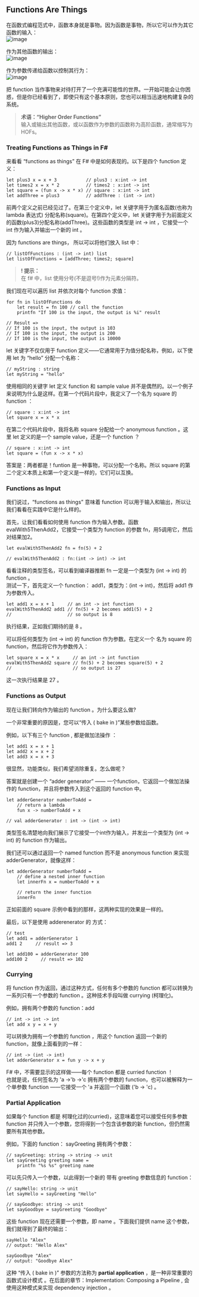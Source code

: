 ## Functions Are Things

在函数式编程范式中，函数本身就是事物。因为函数是事物，所以它可以作为其它函数的输入：  
![image](./../images/function-can-be-input.png)  

作为其他函数的输出：  
![image](./../images/function-can-be-output.png)  


作为参数传递给函数以控制其行为：  
![image](./../images/function-can-be-param.png)   

把 function 当作事物来对待打开了一个充满可能性的世界。一开始可能会让你困惑，但是你已经看到了，即使只有这个基本原则，您也可以相当迅速地构建复杂的系统。  

> **术语：“Higher Order Functions”**  
> 输入或输出其他函数，或以函数作为参数的函数称为高阶函数，通常缩写为HOFs。

### Treating Functions as Things in F#
来看看 “functions as things” 在 F# 中是如何表现的。以下是四个 function 定义：  
```
let plus3 x = x + 3           // plus3 : x:int -> int
let times2 x = x * 2          // times2 : x:int -> int
let square = (fun x -> x * x) // square : x:int -> int
let addThree = plus3          // addThree : (int -> int)
```

前两个定义之前已经见过了。在第三个定义中，let 关键字用于为匿名函数(也称为 lambda 表达式) 分配名称(square)。在第四个定义中，let 关键字用于为前面定义的函数(plus3)分配名称(addThree)。这些函数的类型是 int -> int ，它接受一个 int 作为输入并输出一个新的 int 。  

因为 functions are things， 所以可以将他们放入 list 中：
```
// listOfFunctions : (int -> int) list
let listOfFunctions = [addThree; times2; square]
```
> **! 提示：**  
> 在 f# 中，list 使用分号(不是逗号!)作为元素分隔符。

我们现在可以遍历 list 并依次对每个 function 求值：  
```
for fn in listOfFunctions do
    let result = fn 100 // call the function
    printfn "If 100 is the input, the output is %i" result

// Result => 
// If 100 is the input, the output is 103
// If 100 is the input, the output is 200
// If 100 is the input, the output is 10000
```

let 关键字不仅仅用于 function 定义——它通常用于为值分配名称，例如，以下使用 let 为 “hello” 分配一个名称：
```
// myString : string
let myString = "hello"
```

使用相同的关键字 let 定义 function 和 sample value 并不是偶然的。以一个例子来说明为什么是这样。在第一个代码片段中，我定义了一个名为 square 的 function ：
```
// square : x:int -> int
let square x = x * x
```
在第二个代码片段中，我将名称 square 分配给一个 anonymous
function 。这里 let 定义的是一个 sample value，还是一个 function ？
```
// square : x:int -> int
let square = (fun x -> x * x)
```
答案是：两者都是！funtion 是一种事物，可以分配一个名称。所以 square 的第二个定义本质上和第一个定义是一样的，它们可以互换。

### Functions as Input

我们说过，“functions as things” 意味着 function 可以用于输入和输出，所以让我们看看在实践中它是什么样的。

首先，让我们看看如何使用 function 作为输入参数。函数 evalWith5ThenAdd2，它接受一个类型为 function 的参数 fn，用5调用它，然后对结果加2。
```
let evalWith5ThenAdd2 fn = fn(5) + 2

// evalWith5ThenAdd2 : fn:(int -> int) -> int
```
看看注释的类型签名，可以看到编译器推断 fn 一定是一个类型为 (int -> int) 的 function 。  
测试一下，首先定义一个 function： add1，类型为：(int -> int)，然后将 add1 作为参数传入。
```
let add1 x = x + 1     // an int -> int function
evalWith5ThenAdd2 add1 // fn(5) + 2 becomes add1(5) + 2
//                     // so output is 8
```
执行结果，正如我们期待的是 8 。

可以将任何类型为 (int -> int) 的 function 作为参数。在定义一个 名为 square 的 function，然后将它作为参数传入：
```
let square x = x * x     // an int -> int function
evalWith5ThenAdd2 square // fn(5) + 2 becomes square(5) + 2
//                       // so output is 27
```
这一次执行结果是 27 。

### Functions as Output

现在让我们转向作为输出的 function 。为什么要这么做?

一个非常重要的原因是，您可以“传入 ( bake in )”某些参数给函数。

例如，以下有三个 function , 都是做加法操作 ：
```
let add1 x = x + 1
let add2 x = x + 2
let add3 x = x + 3
```
很显然，功能类似，我们希望消除重复。怎么做呢？

答案就是创建一个 “adder generator” —— 一个function，它返回一个做加法操作的 function，并且将参数传入到这个返回的 function 中。
```
let adderGenerator numberToAdd =
    // return a lambda
    fun x -> numberToAdd + x

// val adderGenerator : int -> (int -> int)
```
类型签名清楚地向我们展示了它接受一个int作为输入，并发出一个类型为 (int -> int) 的 function 作为输出。

我们还可以通过返回一个 named function 而不是 anonymous function 来实现adderGenerator，就像这样：
```
let adderGenerator numberToAdd =
    // define a nested inner function
    let innerFn x = numberToAdd + x

    // return the inner function
    innerFn
```
正如前面的 square 示例中看到的那样，这两种实现的效果是一样的。

最后，以下是使用 adderenerator 的 方式：
```
// test
let add1 = adderGenerator 1
add1 2     // result => 3

let add100 = adderGenerator 100
add100 2     // result => 102
```

### Currying

将 function 作为返回，通过这种方式，任何有多个参数的 function 都可以转换为一系列只有一个参数的 function 。这种技术手段叫做 currying (柯理化)。

例如，拥有两个参数的 function：add
```
// int -> int -> int
let add x y = x + y
```
可以转换为拥有一个参数的 function ，用这个 function 返回一个新的 function，就像上面看到的一样：
```
// int -> (int -> int)
let adderGenerator x = fun y -> x + y
```

F# 中，不需要显示的这样做——每个 function 都是 curried function ！  
也就是说，任何签名为 'a ->'b ->'c 拥有两个参数的 function，也可以被解释为一个单参数 function ——它接受一个 'a 并返回一个函数 ('b -> 'c) 。

### Partial Application

如果每个 function 都是 柯理化过的(curried)，这意味着您可以接受任何多参数 function 并只传入一个参数，您将得到一个包含该参数的新 function，但仍然需要所有其他参数。

例如，下面的 function： sayGreeting 拥有两个参数：
```
// sayGreeting: string -> string -> unit
let sayGreeting greeting name =
    printfn "%s %s" greeting name
```
可以先只传入一个参数，以此得到一个新的 带有 greeting 参数信息的  function：
```
// sayHello: string -> unit
let sayHello = sayGreeting "Hello"

// sayGoodbye: string -> unit
let sayGoodbye = sayGreeting "Goodbye"
```
这些 function 现在还需要一个参数，即 name 。下面我们提供 name 这个参数，我们就得到了最终的输出：
```
sayHello "Alex"
// output: "Hello Alex"

sayGoodbye "Alex"
// output: "Goodbye Alex"
```
这种 “传入 ( bake in )” 参数的方法称为 **partial application** ，是一种非常重要的 函数式设计模式 。在后面的章节：Implementation: Composing a Pipeline , 会使用这种模式来实现 dependency injection 。
